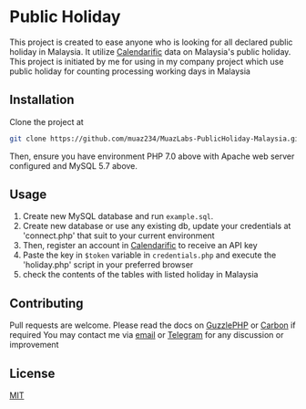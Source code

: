 # Public Holiday

This project is created to ease anyone who is looking for all declared public holiday in Malaysia. It utilize [Calendarific](https://calendarific.com/) data on Malaysia's public holiday.
This project is initiated by me for using in my company project which use public holiday for counting processing working days in Malaysia

## Installation

Clone the project at 

```bash
git clone https://github.com/muaz234/MuazLabs-PublicHoliday-Malaysia.git
```

Then, ensure you have environment PHP 7.0 above with Apache web server configured and MySQL 5.7 above.

## Usage

1. Create new MySQL database and run `example.sql`.
2. Create new database or use any existing db, update your credentials at 'connect.php' that suit to your current environment
3. Then, register an account in [Calendarific](https://calendarific.com/) to receive an API key
4. Paste the key in `$token` variable in `credentials.php` and execute the 'holiday.php' script in your preferred browser
5. check the contents of the tables with listed holiday in Malaysia

## Contributing
Pull requests are welcome. Please read the docs on [GuzzlePHP](https://docs.guzzlephp.org/en/5.3/quickstart.html) or [Carbon](https://carbon.nesbot.com/) if required
You may contact me via [email](mailto:ahmedmuaz0152@gmail.com)  or [Telegram](https://t.me/muaz234) for any discussion or improvement

## License
[MIT](https://opensource.org/licenses/MIT)